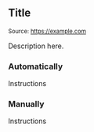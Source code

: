 ## Title

<small>Source: https://example.com</small>

Description here.

### **Automatically**

Instructions

### **Manually**

Instructions
